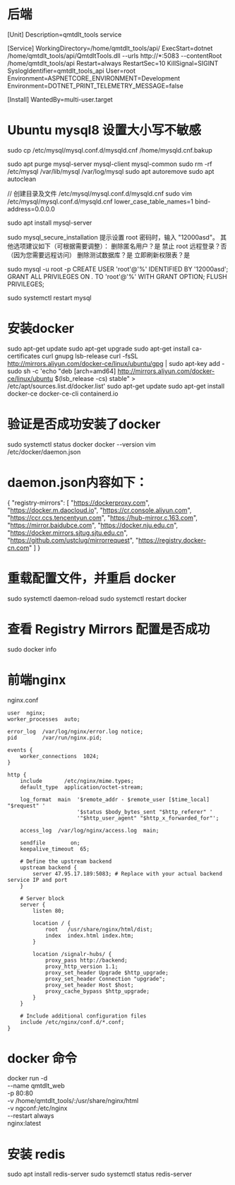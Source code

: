# 后端
[Unit]
Description=qmtdlt_tools service

[Service]
WorkingDirectory=/home/qmtdlt_tools/api/
ExecStart=dotnet /home/qmtdlt_tools/api/QmtdltTools.dll --urls http://*:5083 --contentRoot /home/qmtdlt_tools/api
Restart=always
RestartSec=10
KillSignal=SIGINT
SyslogIdentifier=qmtdlt_tools_api
User=root
Environment=ASPNETCORE_ENVIRONMENT=Development
Environment=DOTNET_PRINT_TELEMETRY_MESSAGE=false

[Install]
WantedBy=multi-user.target

# Ubuntu mysql8 设置大小写不敏感
sudo cp /etc/mysql/mysql.conf.d/mysqld.cnf /home/mysqld.cnf.bakup

sudo apt purge mysql-server mysql-client mysql-common
sudo rm -rf /etc/mysql /var/lib/mysql /var/log/mysql
sudo apt autoremove
sudo apt autoclean

// 创建目录及文件 /etc/mysql/mysql.conf.d/mysqld.cnf
sudo vim /etc/mysql/mysql.conf.d/mysqld.cnf
lower_case_table_names=1
bind-address=0.0.0.0

sudo apt install mysql-server


sudo mysql_secure_installation
提示设置 root 密码时，输入 "12000asd"。
其他选项建议如下（可根据需要调整）：
删除匿名用户？是
禁止 root 远程登录？否（因为您需要远程访问）
删除测试数据库？是
立即刷新权限表？是

sudo mysql -u root -p
CREATE USER 'root'@'%' IDENTIFIED BY '12000asd';
GRANT ALL PRIVILEGES ON *.* TO 'root'@'%' WITH GRANT OPTION;
FLUSH PRIVILEGES;


sudo systemctl restart mysql
# 安装docker
sudo apt-get update
sudo apt-get upgrade
sudo apt-get install ca-certificates curl gnupg lsb-release
curl -fsSL http://mirrors.aliyun.com/docker-ce/linux/ubuntu/gpg | sudo apt-key add -
sudo sh -c 'echo "deb [arch=amd64] http://mirrors.aliyun.com/docker-ce/linux/ubuntu $(lsb_release -cs) stable" > /etc/apt/sources.list.d/docker.list'
sudo apt-get update
sudo apt-get install docker-ce docker-ce-cli containerd.io

# 验证是否成功安装了docker
sudo systemctl status docker
docker --version
vim /etc/docker/daemon.json
# daemon.json内容如下：
{
    "registry-mirrors": [
        "https://dockerproxy.com",
        "https://docker.m.daocloud.io",
        "https://cr.console.aliyun.com",
        "https://ccr.ccs.tencentyun.com",
        "https://hub-mirror.c.163.com",
        "https://mirror.baidubce.com",
        "https://docker.nju.edu.cn",
        "https://docker.mirrors.sjtug.sjtu.edu.cn",
        "https://github.com/ustclug/mirrorrequest",
        "https://registry.docker-cn.com"
    ]
}

# 重载配置文件，并重启 docker
sudo systemctl daemon-reload
sudo systemctl restart docker

# 查看 Registry Mirrors 配置是否成功
sudo docker info 


# 前端nginx
nginx.conf
```
user  nginx;
worker_processes  auto;

error_log  /var/log/nginx/error.log notice;
pid        /var/run/nginx.pid;

events {
    worker_connections  1024;
}

http {
    include       /etc/nginx/mime.types;
    default_type  application/octet-stream;

    log_format  main  '$remote_addr - $remote_user [$time_local] "$request" '
                      '$status $body_bytes_sent "$http_referer" '
                      '"$http_user_agent" "$http_x_forwarded_for"';

    access_log  /var/log/nginx/access.log  main;

    sendfile        on;
    keepalive_timeout  65;

    # Define the upstream backend
    upstream backend {
        server 47.95.17.189:5083; # Replace with your actual backend service IP and port
    }

    # Server block
    server {
        listen 80;

        location / {
            root   /usr/share/nginx/html/dist;
            index  index.html index.htm;
        }

        location /signalr-hubs/ {
            proxy_pass http://backend;
            proxy_http_version 1.1;
            proxy_set_header Upgrade $http_upgrade;
            proxy_set_header Connection "upgrade";
            proxy_set_header Host $host;
            proxy_cache_bypass $http_upgrade;
        }
    }

    # Include additional configuration files
    include /etc/nginx/conf.d/*.conf;
}
```

# docker  命令 
docker run -d \
  --name qmtdlt_web \
  -p 80:80 \
  -v /home/qmtdlt_tools/:/usr/share/nginx/html \
  -v ngconf:/etc/nginx \
  --restart always \
  nginx:latest
  
# 安装 redis
sudo apt install redis-server
sudo systemctl status redis-server
